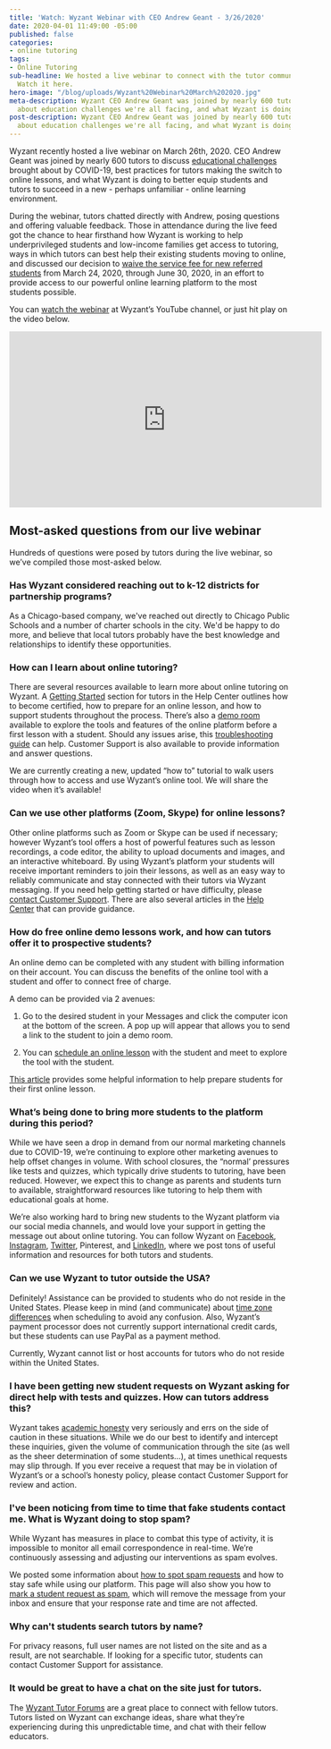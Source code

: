 ```yaml
---
title: 'Watch: Wyzant Webinar with CEO Andrew Geant - 3/26/2020'
date: 2020-04-01 11:49:00 -05:00
published: false
categories:
- online tutoring
tags:
- Online Tutoring
sub-headline: We hosted a live webinar to connect with the tutor community on Wyzant.
  Watch it here.
hero-image: "/blog/uploads/Wyzant%20Webinar%20March%202020.jpg"
meta-description: Wyzant CEO Andrew Geant was joined by nearly 600 tutors in a discussion
  about education challenges we're all facing, and what Wyzant is doing to help.
post-description: Wyzant CEO Andrew Geant was joined by nearly 600 tutors in a discussion
  about education challenges we're all facing, and what Wyzant is doing to help.
---
```


Wyzant recently hosted a live webinar on March 26th, 2020. CEO Andrew Geant was joined by nearly 600 tutors to discuss [educational challenges](https://www.wyzant.com/blog/wyzant-covid-19-response-and-student-guidance/) brought about by COVID-19, best practices for tutors making the switch to online lessons, and what Wyzant is doing to better equip students and tutors to succeed in a new - perhaps unfamiliar - online learning environment.

During the webinar, tutors chatted directly with Andrew, posing questions and offering valuable feedback. Those in attendance during the live feed got the chance to hear firsthand how Wyzant is working to help underprivileged students and low-income families get access to tutoring, ways in which tutors can best help their existing students moving to online, and discussed our decision to [waive the service fee for new referred students](https://support.wyzant.com/hc/en-us/articles/360041251091) from March 24, 2020, through June 30, 2020, in an effort to provide access to our powerful online learning platform to the most students possible. 

You can [watch the webinar](https://www.youtube.com/watch?v=A-BXWCbuTX0&feature=youtu.be) at Wyzant’s YouTube channel, or just hit play on the video below.


<iframe width="560" height="315" src="https://www.youtube.com/embed/A-BXWCbuTX0" frameborder="0" allow="accelerometer; autoplay; encrypted-media; gyroscope; picture-in-picture" allowfullscreen></iframe>
 

## Most-asked questions from our live webinar

Hundreds of questions were posed by tutors during the live webinar, so we’ve compiled those most-asked below.

### ​Has Wyzant considered reaching out to k-12 districts for partnership programs?

As a Chicago-based company, we've reached out directly to Chicago Public Schools and a number of charter schools in the city. We'd be happy to do more, and believe that local tutors probably have the best knowledge and relationships to identify these opportunities. 

### How can I learn about online tutoring?

There are several resources available to learn more about online tutoring on Wyzant.  A [Getting Started](https://support.wyzant.com/hc/en-us/sections/115000538726-Getting-Started-Tutors-) section for tutors in the Help Center outlines how to become certified, how to prepare for an online lesson, and how to support students throughout the process. There’s also a [demo room](https://www.wyzant.com/online/enterdemoroom) available to explore the tools and features of the online platform before a first lesson with a student.  Should any issues arise, this [troubleshooting guide](https://support.wyzant.com/hc/en-us/articles/209082986-What-if-I-am-having-problems-connecting-to-the-online-tool-for-a-lesson-) can help.  Customer Support is also available to provide information and answer questions.

We are currently creating a new, updated “how to” tutorial to walk users through how to access and use Wyzant’s online tool.  We will share the video when it’s available!  

### Can we use other platforms (Zoom, Skype) for online lessons?
 
Other online platforms such as Zoom or Skype can be used if necessary; however Wyzant’s tool offers a host of powerful features such as lesson recordings, a code editor, the ability to upload documents and images, and an interactive whiteboard. By using Wyzant’s platform your students will receive important reminders to join their lessons, as well as an easy way to reliably communicate and stay connected with their tutors via Wyzant messaging. If you need help getting started or have difficulty, please [contact Customer Support](https://support.wyzant.com/hc/en-us/articles/115005841543-Contact-Us).  There are also several articles in the [Help Center](https://support.wyzant.com/hc/en-us/categories/115000080386-Online) that can provide guidance.


### How do free online demo lessons work, and how can tutors offer it to prospective students? 
An online demo can be completed with any student with billing information on their account. You can discuss the benefits of the online tool with a student and offer to connect free of charge.

A demo can be provided via 2 avenues: 

1) Go to the desired student in your Messages and click the computer icon at the bottom of the screen.  A pop up will appear that allows you to send a link to the student to join a demo room.

2) You can [schedule an online lesson](https://www.wyzant.com/tutor/scheduledlesson/create) with the student and meet to explore the tool with the student. 

[This article](https://support.wyzant.com/hc/en-us/articles/115001812703-How-can-I-help-students-prepare-for-their-first-online-lesson-) provides some helpful information to help prepare students for their first online lesson.

### What’s being done to bring more students to the platform during this period?

While we have seen a drop in demand from our normal marketing channels due to COVID-19, we’re continuing to explore other marketing avenues to help offset changes in volume. With school closures, the “normal’ pressures like tests and quizzes, which typically drive students to tutoring, have been reduced. However, we expect this to change as parents and students turn to available, straightforward resources like tutoring to help them with educational goals at home.

We’re also working hard to bring new students to the Wyzant platform via our social media channels, and would love your support in getting the message out about online tutoring. You can follow Wyzant on [Facebook](https://www.facebook.com/Wyzant/), [Instagram](https://www.instagram.com/wyzant/?hl=en), [Twitter](https://twitter.com/Wyzant?ref_src=twsrc%5Egoogle%7Ctwcamp%5Eserp%7Ctwgr%5Eauthor), Pinterest, and [LinkedIn](https://www.linkedin.com/company/wyzant-tutoring), where we post tons of useful information and resources for both tutors and students.

### Can we use Wyzant to tutor outside the USA? 
Definitely!  Assistance can be provided to students who do not reside in the United States. Please keep in mind (and communicate) about [time zone differences](https://support.wyzant.com/hc/en-us/articles/115005074026-How-do-time-zones-work-with-online-lessons-) when scheduling to avoid any confusion.  Also, Wyzant’s payment processor does not currently support international credit cards, but these students can use PayPal as a payment method.

Currently, Wyzant cannot list or host accounts for tutors who do not reside within the United States.

### I have been getting new student requests on Wyzant asking for direct help with tests and quizzes. How can tutors address this? 

Wyzant takes [academic honesty](https://support.wyzant.com/hc/en-us/articles/115002086886-Wyzant-Academic-Honesty-Policy) very seriously and errs on the side of caution in these situations. While we do our best to identify and intercept these inquiries, given the volume of communication through the site (as well as the sheer determination of some students…), at times unethical requests may slip through. If you ever receive a request that may be in violation of Wyzant’s or a school’s honesty policy, please contact Customer Support for review and action.



### ​I've been noticing from time to time that fake students contact me. What is Wyzant doing to stop spam?

While Wyzant has measures in place to combat this type of activity, it is impossible to monitor all email correspondence in real-time. We’re continuously assessing and adjusting our interventions as spam evolves.
 
We posted some information about [how to spot spam requests](https://www.wyzant.com/blog/tutor/straight-talk-about-tutor-safety/) and how to stay safe while using our platform. This page will also show you how to [mark a student request as spam](https://support.wyzant.com/hc/en-us/articles/115003754766-How-do-I-report-spam-or-illegitimate-requests-), which will remove the message from your inbox and ensure that your response rate and time are not affected.

### Why can't students search tutors by name? 
For privacy reasons, full user names are not listed on the site and as a result, are not searchable.  If looking for a specific tutor, students can contact Customer Support for assistance.  

### It would be great to have a chat on the site just for tutors. 
The [Wyzant Tutor Forums](https://www.wyzant.com/resources/forums) are a great place to connect with fellow tutors. Tutors listed on Wyzant can exchange ideas, share what they’re experiencing during this unpredictable time, and chat with their fellow educators. 
